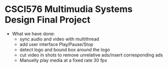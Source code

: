 # CSCI576 Multimudia Systems Design Final Project

- What we have done:
  - sync audio and video with multithread
  - add user interface Play/Pause/Stop
  - detect logo and bound box around the logo
  - cut video in shots to remove unrelative ads/insert corresponding ads
  - Manuelly play media at a fixed rate 30 fps
  
